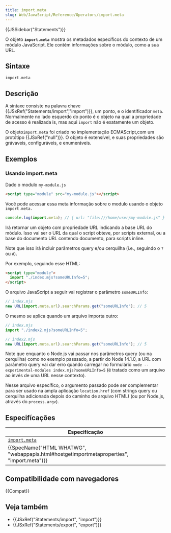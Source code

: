 ```yaml
---
title: import.meta
slug: Web/JavaScript/Reference/Operators/import.meta
---
```


{{JSSidebar("Statements")}}

O objeto **`import.meta`** mostra os metadados específicos do contexto de um módulo JavaScript. Ele contém informações sobre o módulo, como a sua URL.

## Sintaxe

```
import.meta
```

## Descrição

A sintaxe consiste na palavra chave {{JSxRef("Statements/import","import")}}, um ponto, e o identificador `meta`. Normalmente no lado esquerdo do ponto é o objeto na qual a propriedade de acesso é realizada is, mas aqui `import` não é exatamente um objeto.

O objeto`import.meta` foi criado no implementação ECMAScript,com um protótipo {{JSxRef("null")}}. O objeto é extensível, e suas propriedades são grávaveis, configuráveis, e enumeráveis.

## Exemplos

### Usando import.meta

Dado o modulo `my-module.js`

```html
<script type="module" src="my-module.js"></script>
```

Você pode acessar essa meta informação sobre o modulo usando o objeto `import.meta.`

```js
console.log(import.meta); // { url: "file:///home/user/my-module.js" }
```

Irá retornar um objeto com propriedade URL indicando a base URL do módulo. Isso vai ser o URL da qual o script obteve, por scripts external, ou a base do documento URL contendo documento, para scripts inline.

Note que isso irá incluir parâmetros query e/ou cerquilha (i.e., seguindo o `?` ou `#`).

Por exemplo, seguindo esse HTML:

```html
<script type="module">
  import "./index.mjs?someURLInfo=5";
</script>
```

O arquivo JavaScript a seguir vai registrar o parâmetro `someURLInfo`:

```js
// index.mjs
new URL(import.meta.url).searchParams.get("someURLInfo"); // 5
```

O mesmo se aplica quando um arquivo importa outro:

```js
// index.mjs
import "./index2.mjs?someURLInfo=5";

// index2.mjs
new URL(import.meta.url).searchParams.get("someURLInfo"); // 5
```

Note que enquanto o Node.js vai passar nos parâmetros query (ou na cerquilha) como no exemplo passsado, a partir do Node 14.1.0, a URL com parâmetro query vai dar erro quando carregar no formulário `node --experimental-modules index.mjs?someURLInfo=5` (é tratado como um arquivo ao invés de uma URL nesse contexto).

Nesse arquivo específico, o argumento passado pode ser complementar para ser usado na ampla aplicação `location.href` (com strings query ou cerquilha adicionada depois do caminho de arquivo HTML) (ou por Node.js, através do `process.argv`).

## Especifícações

| Especifícação                                                                             |
| ----------------------------------------------------------------------------------------- |
| [`import.meta`](https://tc39.es/proposal-import-meta/#prod-ImportMeta)                    |
| {{SpecName("HTML WHATWG", "webappapis.html#hostgetimportmetaproperties", "import.meta")}} |

## Compatibilidade com navegadores

{{Compat}}

## Veja também

- {{JSxRef("Statements/import", "import")}}
- {{JSxRef("Statements/export", "export")}}
